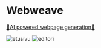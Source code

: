 # Webweave

[🤖AI powered webpage generation🤖]([https://www.google.com](https://docs.google.com/presentation/d/1ImwwU0nt-wSZQWNDo0mwVKFpj4UfBiiZv6vGNsmTa50/edit?usp=sharing))

![etusivu](https://github.com/ofisch/WebWeave/assets/65644771/1f5dd707-2459-4048-a59f-3de3f73cbb75)
![editori](https://github.com/ofisch/WebWeave/assets/65644771/2a43f05e-416c-4299-962e-e52107fb9db7)
